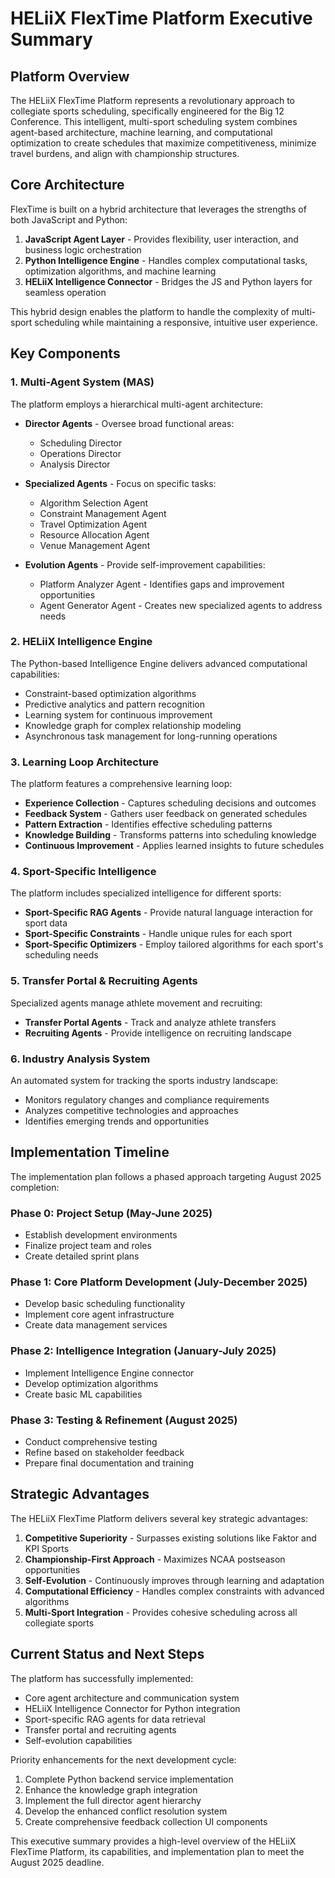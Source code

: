 # HELiiX FlexTime Platform Executive Summary

## Platform Overview

The HELiiX FlexTime Platform represents a revolutionary approach to collegiate sports scheduling, specifically engineered for the Big 12 Conference. This intelligent, multi-sport scheduling system combines agent-based architecture, machine learning, and computational optimization to create schedules that maximize competitiveness, minimize travel burdens, and align with championship structures.

## Core Architecture

FlexTime is built on a hybrid architecture that leverages the strengths of both JavaScript and Python:

1. **JavaScript Agent Layer** - Provides flexibility, user interaction, and business logic orchestration
2. **Python Intelligence Engine** - Handles complex computational tasks, optimization algorithms, and machine learning
3. **HELiiX Intelligence Connector** - Bridges the JS and Python layers for seamless operation

This hybrid design enables the platform to handle the complexity of multi-sport scheduling while maintaining a responsive, intuitive user experience.

## Key Components

### 1. Multi-Agent System (MAS)

The platform employs a hierarchical multi-agent architecture:

- **Director Agents** - Oversee broad functional areas:
  - Scheduling Director
  - Operations Director
  - Analysis Director

- **Specialized Agents** - Focus on specific tasks:
  - Algorithm Selection Agent
  - Constraint Management Agent
  - Travel Optimization Agent
  - Resource Allocation Agent
  - Venue Management Agent

- **Evolution Agents** - Provide self-improvement capabilities:
  - Platform Analyzer Agent - Identifies gaps and improvement opportunities
  - Agent Generator Agent - Creates new specialized agents to address needs

### 2. HELiiX Intelligence Engine

The Python-based Intelligence Engine delivers advanced computational capabilities:

- Constraint-based optimization algorithms
- Predictive analytics and pattern recognition
- Learning system for continuous improvement
- Knowledge graph for complex relationship modeling
- Asynchronous task management for long-running operations

### 3. Learning Loop Architecture

The platform features a comprehensive learning loop:

- **Experience Collection** - Captures scheduling decisions and outcomes
- **Feedback System** - Gathers user feedback on generated schedules
- **Pattern Extraction** - Identifies effective scheduling patterns
- **Knowledge Building** - Transforms patterns into scheduling knowledge
- **Continuous Improvement** - Applies learned insights to future schedules

### 4. Sport-Specific Intelligence

The platform includes specialized intelligence for different sports:

- **Sport-Specific RAG Agents** - Provide natural language interaction for sport data
- **Sport-Specific Constraints** - Handle unique rules for each sport
- **Sport-Specific Optimizers** - Employ tailored algorithms for each sport's scheduling needs

### 5. Transfer Portal & Recruiting Agents

Specialized agents manage athlete movement and recruiting:

- **Transfer Portal Agents** - Track and analyze athlete transfers
- **Recruiting Agents** - Provide intelligence on recruiting landscape

### 6. Industry Analysis System

An automated system for tracking the sports industry landscape:

- Monitors regulatory changes and compliance requirements
- Analyzes competitive technologies and approaches
- Identifies emerging trends and opportunities

## Implementation Timeline

The implementation plan follows a phased approach targeting August 2025 completion:

### Phase 0: Project Setup (May-June 2025)
- Establish development environments
- Finalize project team and roles
- Create detailed sprint plans

### Phase 1: Core Platform Development (July-December 2025)
- Develop basic scheduling functionality
- Implement core agent infrastructure
- Create data management services

### Phase 2: Intelligence Integration (January-July 2025)
- Implement Intelligence Engine connector
- Develop optimization algorithms
- Create basic ML capabilities

### Phase 3: Testing & Refinement (August 2025)
- Conduct comprehensive testing
- Refine based on stakeholder feedback
- Prepare final documentation and training

## Strategic Advantages

The HELiiX FlexTime Platform delivers several key strategic advantages:

1. **Competitive Superiority** - Surpasses existing solutions like Faktor and KPI Sports
2. **Championship-First Approach** - Maximizes NCAA postseason opportunities
3. **Self-Evolution** - Continuously improves through learning and adaptation
4. **Computational Efficiency** - Handles complex constraints with advanced algorithms
5. **Multi-Sport Integration** - Provides cohesive scheduling across all collegiate sports

## Current Status and Next Steps

The platform has successfully implemented:

- Core agent architecture and communication system
- HELiiX Intelligence Connector for Python integration
- Sport-specific RAG agents for data retrieval
- Transfer portal and recruiting agents
- Self-evolution capabilities

Priority enhancements for the next development cycle:

1. Complete Python backend service implementation
2. Enhance the knowledge graph integration
3. Implement the full director agent hierarchy
4. Develop the enhanced conflict resolution system
5. Create comprehensive feedback collection UI components

This executive summary provides a high-level overview of the HELiiX FlexTime Platform, its capabilities, and implementation plan to meet the August 2025 deadline.